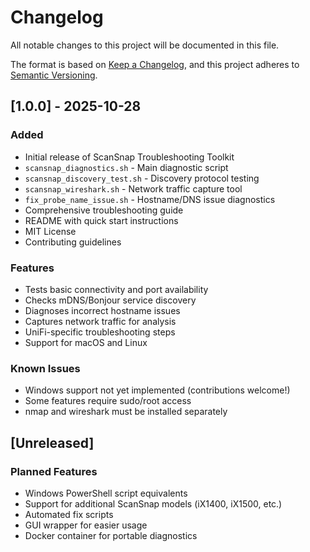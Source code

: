 # Changelog

All notable changes to this project will be documented in this file.

The format is based on [Keep a Changelog](https://keepachangelog.com/en/1.0.0/),
and this project adheres to [Semantic Versioning](https://semver.org/spec/v2.0.0.html).

## [1.0.0] - 2025-10-28

### Added
- Initial release of ScanSnap Troubleshooting Toolkit
- `scansnap_diagnostics.sh` - Main diagnostic script
- `scansnap_discovery_test.sh` - Discovery protocol testing
- `scansnap_wireshark.sh` - Network traffic capture tool
- `fix_probe_name_issue.sh` - Hostname/DNS issue diagnostics
- Comprehensive troubleshooting guide
- README with quick start instructions
- MIT License
- Contributing guidelines

### Features
- Tests basic connectivity and port availability
- Checks mDNS/Bonjour service discovery
- Diagnoses incorrect hostname issues
- Captures network traffic for analysis
- UniFi-specific troubleshooting steps
- Support for macOS and Linux

### Known Issues
- Windows support not yet implemented (contributions welcome!)
- Some features require sudo/root access
- nmap and wireshark must be installed separately

## [Unreleased]

### Planned Features
- Windows PowerShell script equivalents
- Support for additional ScanSnap models (iX1400, iX1500, etc.)
- Automated fix scripts
- GUI wrapper for easier usage
- Docker container for portable diagnostics
